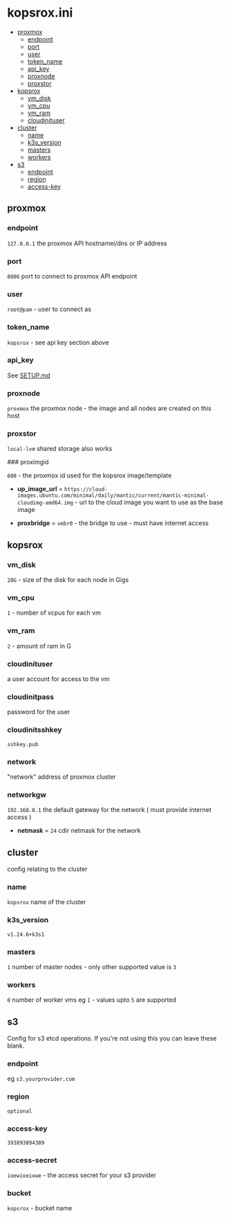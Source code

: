 # kopsrox.ini 
- [proxmox](#proxmox)
  - [endpoint](#endpoint)
  - [port](#port)
  - [user](#user)
  - [token_name](#token_name)
  - [api_key](#api_key)
  - [proxnode](#proxnode)
  - [proxstor](#proxstor)
- [kopsrox](#kopsrox)
  - [vm_disk](#vm_disk)
  - [vm_cpu](#vm_cpu)
  - [vm_ram](#vm_ram)
  - [cloudinituser](#cloudinituser)
- [cluster](#cluster)
  - [name](#cname)
  - [k3s_version](#k3s_version)
  - [masters](#masters)
  - [workers](#workers)
- [s3](#s3)
  - [endpoint](#s3endpoint)
  - [region](#region)
  - [access-key](#access-key)

## proxmox <a name=proxmox>

### endpoint <a name=endpoint>

`127.0.0.1` the proxmox API hostnamei/dns or IP address 

### port <a name=port>

`8006` port to connect to proxmox API endpoint

### user <a name=user>

`root@pam` - user to connect as

### token_name <a name=token_name>

`kopsrox` - see api key section above

### api_key <a name=api_key>

See [SETUP.md](#SETUP.MD)

### proxnode <a name=proxnode>

`proxmox` the proxmox node - the image and all nodes are created on this host

### proxstor <a name=proxstor>

`local-lvm` shared storage also works

### proximgid

`600` - the proxmox id used for the kopsrox image/template 

- __up_image_url__ = `https://cloud-images.ubuntu.com/minimal/daily/mantic/current/mantic-minimal-cloudimg-amd64.img` - url to the cloud image you want to use as the base image

- __proxbridge__ = `vmbr0` - the bridge to use - must have internet access

## kopsrox

### vm_disk <a name=vm_disk>

`20G` - size of the disk for each node in Gigs

### vm_cpu <a name=vm_cpu>

`1` - number of vcpus for each vm

### vm_ram <a name=vm_ram>

`2` - amount of ram in G

### cloudinituser <a name=cloudinituser>

a user account for access to the vm 

### cloudinitpass

password for the user

### cloudinitsshkey

`sshkey.pub`

### network

"network" address of proxmox cluster

### networkgw

`192.168.0.1` the default gateway for the network ( must provide internet access ) 

- __netmask__ = `24` cdir netmask for the network 

## cluster <a name=cluster>

config relating to the cluster

### name <a name=cname>

`kopsrox` name of the cluster

### k3s_version <a name=k3s_version>

`v1.24.6+k3s1` 

### masters <a name=masters>

`1` number of master nodes - only other supported value is `3`

### workers <a name=workers>

`0` number of worker vms eg `1` - values upto `5` are supported

## s3 <a name=s3>

Config for s3 etcd operations. If you're not using this you can leave these blank.

### endpoint <a name=s3endpoint>

eg `s3.yourprovider.com`

### region <a name=region>

`optional`

### access-key <a name=access-key>

`393893894389`

### access-secret

`ioewioeiowe`  - the access secret for your s3 provider

### bucket <a name=bucket>

`kopsrox` - bucket name
